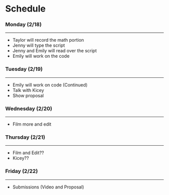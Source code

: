 # **Schedule** 

### Monday (2/18)
-----------------------
- Taylor will record the math portion 
- Jenny will type the script 
- Jenny and Emily will read over the script
- Emily will work on the code

### Tuesday (2/19)
-------------------------
- Emily will work on code (Continued)
- Talk with Kicey
- Show proposal 

### Wednesday (2/20)
--------------------------
- Film more and edit 

### Thursday (2/21)
---------------------------
- Film and Edit??
- Kicey??

### Friday (2/22)
---------------------------
- Submissions (Video and Proposal)
